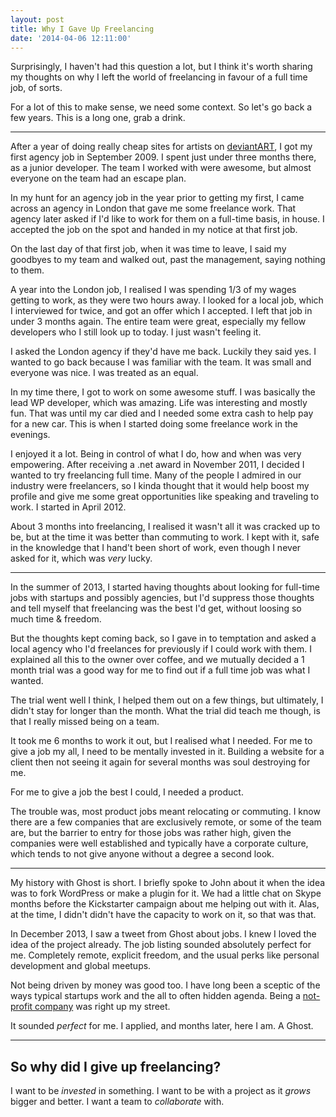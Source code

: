 ```yaml
---
layout: post
title: Why I Gave Up Freelancing
date: '2014-04-06 12:11:00'
---
```


Surprisingly, I haven't had this question a lot, but I think it's worth sharing my thoughts on why I left the world of freelancing in favour of a full time job, of sorts.

For a lot of this to make sense, we need some context. So let's go back a few years.
This is a long one, grab a drink.

---

After a year of doing really cheap sites for artists on [deviantART](http://www.deviantart.com/), I got my first agency job in September 2009. I spent just under three months there, as a junior developer. The team I worked with were awesome, but almost everyone on the team had an escape plan.

In my hunt for an agency job in the year prior to getting my first, I came across an agency in London that gave me some freelance work. That agency later asked if I'd like to work for them on a full-time basis, in house. I accepted the job on the spot and handed in my notice at that first job.

On the last day of that first job, when it was time to leave, I said my goodbyes to my team and walked out, past the management, saying nothing to them.

A year into the London job, I realised I was spending 1/3 of my wages getting to work, as they were two hours away. I looked for a local job, which I interviewed for twice, and got an offer which I accepted. I left that job in under 3 months again. The entire team were great, especially my fellow developers who I still look up to today. I just wasn't feeling it.

I asked the London agency if they'd have me back. Luckily they said yes. I wanted to go back because I was familiar with the team. It was small and everyone was nice. I was treated as an equal.

In my time there, I got to work on some awesome stuff. I was basically the lead WP developer, which was amazing. Life was interesting and mostly fun. That was until my car died and I needed some extra cash to help pay for a new car. This is when I started doing some freelance work in the evenings.

I enjoyed it a lot. Being in control of what I do, how and when was very empowering. After receiving a .net award in November 2011, I decided I wanted to try freelancing full time. Many of the people I admired in our industry were freelancers, so I kinda thought that it would help boost my profile and give me some great opportunities like speaking and traveling to work. I started in April 2012.

About 3 months into freelancing, I realised it wasn't all it was cracked up to be, but at the time it was better than commuting to work. I kept with it, safe in the knowledge that I hand't been short of work, even though I never asked for it, which was *very* lucky.

---

In the summer of 2013, I started having thoughts about looking for full-time jobs with startups and possibly agencies, but I'd suppress those thoughts and tell myself that freelancing was the best I'd get, without loosing so much time & freedom.

But the thoughts kept coming back, so I gave in to temptation and asked a local agency who I'd freelances for previously if I could work with them. I explained all this to the owner over coffee, and we mutually decided a 1 month trial was a good way for me to find out if a full time job was what I wanted.

The trial went well I think, I helped them out on a few things, but ultimately, I didn't stay for longer than the month. What the trial did teach me though, is that I really missed being on a team.

It took me 6 months to work it out, but I realised what I needed. For me to give a job my all, I need to be mentally invested in it. Building a website for a client then not seeing it again for several months was soul destroying for me.

For me to give a job the best I could, I needed a product.

The trouble was, most product jobs meant relocating or commuting. I know there are a few companies that are exclusively remote, or some of the team are, but the barrier to entry for those jobs was rather high, given the companies were well established and typically have a corporate culture, which tends to not give anyone without a degree a second look.

---

My history with Ghost is short. I briefly spoke to John about it when the idea was to fork WordPress or make a plugin for it. We had a little chat on Skype months before the Kickstarter campaign about me helping out with it. Alas, at the time, I didn't didn't have the capacity to work on it, so that was that.

In December 2013, I saw a tweet from Ghost about jobs. I knew I loved the idea of the project already. The job listing sounded absolutely perfect for me. Completely remote, explicit freedom, and the usual perks like personal development and global meetups.

Not being driven by money was good too. I have long been a sceptic of the ways typical startups work and the all to often hidden agenda. Being a [not-profit company](http://john.onolan.org/what-it-means-to-be-non-profit/) was right up my street.

It sounded *perfect* for me.  I applied, and months later, here I am. A Ghost.

---

## So why did I give up freelancing?

I want to be *invested* in something.
I want to be with a project as it *grows* bigger and better.
I want a team to *collaborate* with.